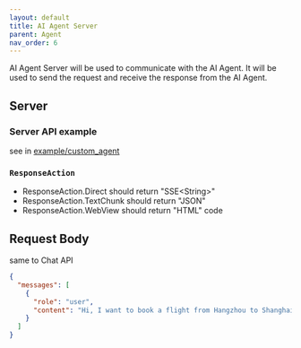 ```yaml
---
layout: default
title: AI Agent Server
parent: Agent
nav_order: 6
---
```


AI Agent Server will be used to communicate with the AI Agent. It will be used to send the request and receive the response
from the AI Agent.

## Server

### Server API example

see in [example/custom_agent](https://github.com/unit-mesh/auto-dev/tree/master/example/custom_agent)

### `ResponseAction`

- ResponseAction.Direct should return "SSE\<String>"
- ResponseAction.TextChunk should return "JSON"
- ResponseAction.WebView should return "HTML" code

## Request Body

same to Chat API

```json
{
  "messages": [
    {
      "role": "user",
      "content": "Hi, I want to book a flight from Hangzhou to Shanghai."
    }
  ]
}
```

